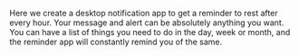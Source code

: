 Here we create a desktop notification app to get a reminder to rest after every hour. Your message and alert can be absolutely anything you want. You can have a list of things you need to do in the day, week or month, and the reminder app will constantly remind you of the same.
